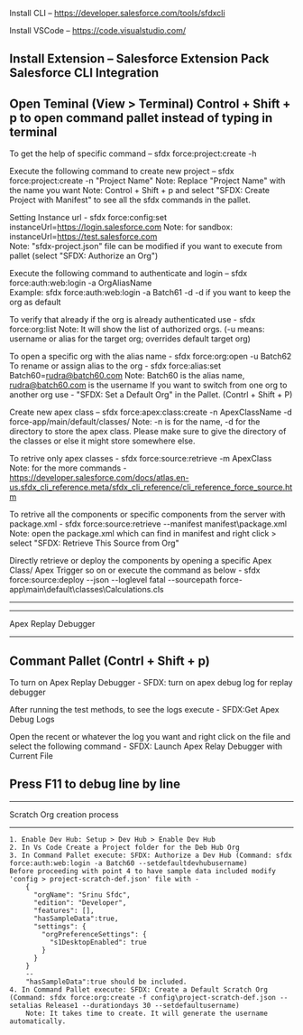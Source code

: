 Install CLI –
	https://developer.salesforce.com/tools/sfdxcli

Install VSCode –
	https://code.visualstudio.com/

Install Extension –
	Salesforce Extension Pack
	Salesforce CLI Integration
------------------------------
Open Teminal (View > Terminal)
Control + Shift + p to open command pallet instead of typing in terminal
------------------------------
To get the help of specific command –
	sfdx force:project:create -h

Execute the following command to create new project –
	sfdx force:project:create -n "Project Name"
	Note: Replace "Project Name" with the name you want
	Note: Control + Shift + p and select "SFDX: Create Project with Manifest" to see all the sfdx commands in the pallet.

Setting Instance url -
	sfdx force:config:set instanceUrl=https://login.salesforce.com
	Note: for sandbox: instanceUrl=https://test.salesforce.com	
	Note: "sfdx-project.json" file can be modified if you want to execute from pallet (select "SFDX: Authorize an Org")

Execute the following command to authenticate and login –
	sfdx force:auth:web:login -a OrgAliasName	
	Example: sfdx force:auth:web:login -a Batch61 -d
	-d if you want to keep the org as default	
	
To verify that already if the org is already authenticated use -
	sfdx force:org:list
	Note: It will show the list of authorized orgs. 
	(-u means: username or alias for the target org; overrides default target org)

To open a specific org with the alias name - 
	sfdx force:org:open -u Batch62
To rename or assign alias to the org -
	sfdx force:alias:set Batch60=rudra@batch60.com
	Note: Batch60 is the alias name, rudra@batch60.com is the username
If you want to switch from one org to another org use - 
	"SFDX: Set a Default Org" in the Pallet. (Contrl + Shift + P)

Create new apex class –
	sfdx force:apex:class:create -n ApexClassName -d force-app/main/default/classes/
	Note: -n is for the name, -d for the directory to store the apex class.
	Please make sure to give the directory of the classes or else it might store somewhere else.

To retrive only apex classes -
	sfdx force:source:retrieve -m ApexClass
	Note: for the more commands -
	https://developer.salesforce.com/docs/atlas.en-us.sfdx_cli_reference.meta/sfdx_cli_reference/cli_reference_force_source.htm

To retrive all the components or specific components from the server with package.xml -
	sfdx force:source:retrieve --manifest manifest\package.xml
	Note: open the package.xml which can find in manifest and right click > select "SFDX: Retrieve This Source from Org"

Directly retrieve or deploy the components by opening a specific Apex Class/ Apex Trigger so on or execute the command as below -
	sfdx force:source:deploy --json --loglevel fatal --sourcepath force-app\main\default\classes\Calculations.cls

-------------------------------------------------------------------------------------------------------------
********************
Apex Replay Debugger
********************
Commant Pallet (Contrl + Shift + p)
-----------------------------------
To turn on Apex Replay Debugger -
	SFDX: turn on apex debug log for replay debugger

After running the test methods, to see the logs execute -
	SFDX:Get Apex Debug Logs

Open the recent or whatever the log you want and right click on the file and select the following command -
	SFDX: Launch Apex Relay Debugger with Current File

Press F11 to debug line by line
-----------------------------------------
************************************
Scratch Org creation process
************************************
	1. Enable Dev Hub: Setup > Dev Hub > Enable Dev Hub
	2. In Vs Code Create a Project folder for the Deb Hub Org
	3. In Command Pallet execute: SFDX: Authorize a Dev Hub (Command: sfdx force:auth:web:login -a Batch60 --setdefaultdevhubusername)
	Before proceeding with point 4 to have sample data included modify 'config > project-scratch-def.json' file with -
		{
		  "orgName": "Srinu Sfdc",
		  "edition": "Developer",
		  "features": [],
		  "hasSampleData":true,
		  "settings": {
		    "orgPreferenceSettings": {
		      "s1DesktopEnabled": true
		    }
		  }
		}
		--
		"hasSampleData":true should be included.
	4. In Command Pallet execute: SFDX: Create a Default Scratch Org (Command: sfdx force:org:create -f config\project-scratch-def.json --setalias Release1 --durationdays 30 --setdefaultusername)
		Note: It takes time to create. It will generate the username automatically.
	
